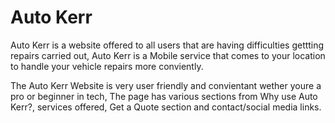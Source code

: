 # Auto Kerr

Auto Kerr is a website offered to all users that are having difficulties gettting repairs carried out, Auto Kerr
is  a Mobile service that comes to your location to handle your vehicle repairs more conviently.

The Auto Kerr Website is very user friendly and convientant wether youre a pro or beginner in tech, 
The page has various sections from Why use Auto Kerr?, services offered, Get a Quote section and contact/social
media links.

